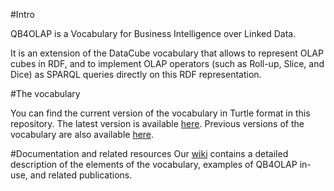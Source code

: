 #Intro

QB4OLAP is a Vocabulary for Business Intelligence over Linked Data.

It is an extension of the DataCube vocabulary that allows to represent OLAP cubes in RDF, 
and to implement OLAP operators (such as Roll-up, Slice, and Dice) as SPARQL queries directly on this RDF representation.

#The vocabulary 

You can find the current version of the vocabulary in Turtle format in this repository. The latest version is available [here](https://github.com/lorenae/qb4olap/blob/master/rdf/qb4olap.ttl). Previous versions of the vocabulary are also available [here](../rdf).

#Documentation and related resources
Our [wiki](https://github.com/lorenae/qb4olap/wiki) contains a detailed description of the elements of the vocabulary, examples of QB4OLAP in-use, and related publications.
